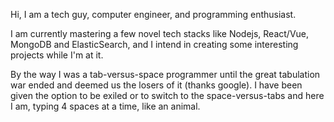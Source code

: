 Hi, I am a tech guy, computer engineer, and programming enthusiast.

I am currently mastering a few novel tech stacks like Nodejs, React/Vue, MongoDB and ElasticSearch, and I intend in creating some interesting projects while I'm at it.

By the way I was a tab-versus-space programmer until the great tabulation war ended and deemed us the losers of it (thanks google). I have been given the option to be exiled or to switch to the space-versus-tabs and here I am, typing 4 spaces at a time, like an animal.
